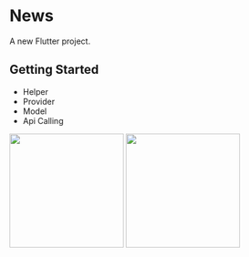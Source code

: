 # News

A new Flutter project.

## Getting Started

- Helper
- Provider
- Model
- Api Calling


<img src="https://github.com/user-attachments/assets/6e40a7dc-b27b-42f9-abce-410c1719fc09" width="200">
<img src="https://github.com/user-attachments/assets/fe4f5b1e-67d8-4fc6-827b-334ed460ec34" width="200">


